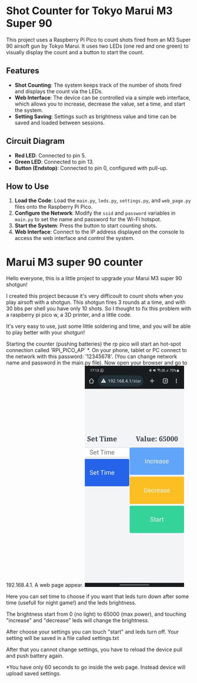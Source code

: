 # Shot Counter for Tokyo Marui M3 Super 90

This project uses a Raspberry Pi Pico to count shots fired from an M3 Super 90 airsoft gun by Tokyo Marui. It uses two LEDs (one red and one green) to visually display the count and a button to start the count.

## Features

- **Shot Counting**: The system keeps track of the number of shots fired and displays the count via the LEDs.
- **Web Interface**: The device can be controlled via a simple web interface, which allows you to increase, decrease the value, set a time, and start the system.
- **Setting Saving**: Settings such as brightness value and time can be saved and loaded between sessions.

## Circuit Diagram

- **Red LED**: Connected to pin 5.
- **Green LED**: Connected to pin 13.
- **Button (Endstop)**: Connected to pin 0, configured with pull-up.

## How to Use

1. **Load the Code**: Load the `main.py`, `leds.py`, `settings.py`, and `web_page.py` files onto the Raspberry Pi Pico.
2. **Configure the Network**: Modify the `ssid` and `password` variables in `main.py` to set the name and password for the Wi-Fi hotspot.
3. **Start the System**: Press the button to start counting shots.
4. **Web Interface**: Connect to the IP address displayed on the console to access the web interface and control the system.






# Marui M3 super 90 counter

Hello everyone, this is a little project to upgrade your Marui M3 super 90 shotgun!

I created this project because it's very difficoult to count shots when you play airsoft with a shotgun.
This shotgun fires 3 rounds at a time, and with 30 bbs per shell you have only 10 shots.
So I thought to fix this problem with a raspberry pi pico w, a 3D printer, and a little code.

It's very easy to use, just some little soldering and time, and you will be able to play better with your shotgun!

Starting the counter (pushing batteries) the rp pico will start an hot-spot connection called 'RPI_PICO_AP' *.
On your phone, tablet or PC connect to the network with this password: '12345678'. (You can change network name and password in the main.py file).
Now open your browser and go to 192.168.4.1. A web page appear.
![Immagine](img/Screenshot_20230714_171331_Chrome.jpg)

Here you can set time to choose if you want that leds turn down after some time (usefull for night game!) and the leds brightness.

The brightness start from 0 (no light) to 65000 (max power), and touching "increase" and "decrease" leds will change the brightness.

After choose your settings you can touch "start" and leds turn off.
Your setting will be saved in a file called settings.txt

After that you cannot change settings, you have to reload the device pull and push battery again.

*You have only 60 seconds to go inside the web page. Instead device will upload saved settings.
